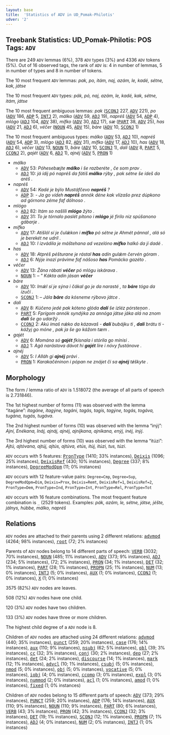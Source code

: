 ```yaml
---
layout: base
title:  'Statistics of ADV in UD_Pomak-Philotis'
udver: '2'
---
```


## Treebank Statistics: UD_Pomak-Philotis: POS Tags: `ADV`

There are 249 `ADV` lemmas (6%), 378 `ADV` types (3%) and 4336 `ADV` tokens (5%).
Out of 16 observed tags, the rank of `ADV` is: 4 in number of lemmas, 5 in number of types and 8 in number of tokens.

The 10 most frequent `ADV` lemmas: <em>pak, po, itám, naj, azám, le, kadé, sétne, kak, játse</em>

The 10 most frequent `ADV` types:  <em>pák, pó, naj, azám, le, kadé, kak, sétne, itám, játse</em>

The 10 most frequent ambiguous lemmas: <em>pak</em> (<tt><a href="qpm_philotis-pos-SCONJ.html">SCONJ</a></tt> 227, <tt><a href="qpm_philotis-pos-ADV.html">ADV</a></tt> 221), <em>po</em> (<tt><a href="qpm_philotis-pos-ADV.html">ADV</a></tt> 186, <tt><a href="qpm_philotis-pos-ADP.html">ADP</a></tt> 5, <tt><a href="qpm_philotis-pos-INTJ.html">INTJ</a></tt> 2), <em>málko</em> (<tt><a href="qpm_philotis-pos-ADV.html">ADV</a></tt> 59, <tt><a href="qpm_philotis-pos-ADJ.html">ADJ</a></tt> 19), <em>napréš</em> (<tt><a href="qpm_philotis-pos-ADV.html">ADV</a></tt> 54, <tt><a href="qpm_philotis-pos-ADP.html">ADP</a></tt> 4), <em>mlógo</em> (<tt><a href="qpm_philotis-pos-ADJ.html">ADJ</a></tt> 104, <tt><a href="qpm_philotis-pos-ADV.html">ADV</a></tt> 38), <em>mífko</em> (<tt><a href="qpm_philotis-pos-ADV.html">ADV</a></tt> 30, <tt><a href="qpm_philotis-pos-ADJ.html">ADJ</a></tt> 17), <em>sæ</em> (<tt><a href="qpm_philotis-pos-PART.html">PART</a></tt> 38, <tt><a href="qpm_philotis-pos-ADV.html">ADV</a></tt> 25), <em>has</em> (<tt><a href="qpm_philotis-pos-ADV.html">ADV</a></tt> 21, <tt><a href="qpm_philotis-pos-ADJ.html">ADJ</a></tt> 6), <em>véčer</em> (<tt><a href="qpm_philotis-pos-NOUN.html">NOUN</a></tt> 45, <tt><a href="qpm_philotis-pos-ADV.html">ADV</a></tt> 15), <em>báre</em> (<tt><a href="qpm_philotis-pos-ADV.html">ADV</a></tt> 10, <tt><a href="qpm_philotis-pos-SCONJ.html">SCONJ</a></tt> 1)

The 10 most frequent ambiguous types:  <em>málko</em> (<tt><a href="qpm_philotis-pos-ADV.html">ADV</a></tt> 53, <tt><a href="qpm_philotis-pos-ADJ.html">ADJ</a></tt> 10), <em>napréš</em> (<tt><a href="qpm_philotis-pos-ADV.html">ADV</a></tt> 54, <tt><a href="qpm_philotis-pos-ADP.html">ADP</a></tt> 3), <em>mlógo</em> (<tt><a href="qpm_philotis-pos-ADJ.html">ADJ</a></tt> 82, <tt><a href="qpm_philotis-pos-ADV.html">ADV</a></tt> 31), <em>mífko</em> (<tt><a href="qpm_philotis-pos-ADV.html">ADV</a></tt> 17, <tt><a href="qpm_philotis-pos-ADJ.html">ADJ</a></tt> 10), <em>has</em> (<tt><a href="qpm_philotis-pos-ADV.html">ADV</a></tt> 18, <tt><a href="qpm_philotis-pos-ADJ.html">ADJ</a></tt> 6), <em>véčer</em> (<tt><a href="qpm_philotis-pos-ADV.html">ADV</a></tt> 13, <tt><a href="qpm_philotis-pos-NOUN.html">NOUN</a></tt> 1), <em>báre</em> (<tt><a href="qpm_philotis-pos-ADV.html">ADV</a></tt> 10, <tt><a href="qpm_philotis-pos-SCONJ.html">SCONJ</a></tt> 1), <em>dalí</em> (<tt><a href="qpm_philotis-pos-ADV.html">ADV</a></tt> 8, <tt><a href="qpm_philotis-pos-PART.html">PART</a></tt> 5, <tt><a href="qpm_philotis-pos-CCONJ.html">CCONJ</a></tt> 2), <em>gajét</em> (<tt><a href="qpm_philotis-pos-ADV.html">ADV</a></tt> 6, <tt><a href="qpm_philotis-pos-ADJ.html">ADJ</a></tt> 1), <em>ajnéj</em> (<tt><a href="qpm_philotis-pos-ADV.html">ADV</a></tt> 5, <tt><a href="qpm_philotis-pos-PRON.html">PRON</a></tt> 1)


* <em>málko</em>
  * <tt><a href="qpm_philotis-pos-ADV.html">ADV</a></tt> 53: <em>Póhesebæjte <b>málko</b> i še razberéte , če som prav .</em>
  * <tt><a href="qpm_philotis-pos-ADJ.html">ADJ</a></tt> 10: <em>já ídij pó napréš da fátiš <b>málko</b> rýby , pak sétne še ídeš da aréš .</em>
* <em>napréš</em>
  * <tt><a href="qpm_philotis-pos-ADV.html">ADV</a></tt> 54: <em>Kadé je býlo Mustáfčevo <b>napréš</b> ?</em>
  * <tt><a href="qpm_philotis-pos-ADP.html">ADP</a></tt> 3: <em>- Ja go vídeh <b>napréš</b> annók déne kak vlízašo prez dúpkono ad górnono zéme faf dólnoso .</em>
* <em>mlógo</em>
  * <tt><a href="qpm_philotis-pos-ADJ.html">ADJ</a></tt> 82: <em>Itám so našlíli <b>mlógo</b> žýto .</em>
  * <tt><a href="qpm_philotis-pos-ADV.html">ADV</a></tt> 31: <em>To je tórnalo paslét pítono i <b>mlógo</b> jé fírilo niz spúšanono gábarje .</em>
* <em>mífko</em>
  * <tt><a href="qpm_philotis-pos-ADV.html">ADV</a></tt> 17: <em>Atišlól sí je čulǽkon i <b>mífko</b> pó sétne je Ahmét pánnal , alá só je berekét ne udríl .</em>
  * <tt><a href="qpm_philotis-pos-ADJ.html">ADJ</a></tt> 10: <em>I izvádila je máštehana ad vezelóno <b>mífko</b> halkó da jí dadé .</em>
* <em>has</em>
  * <tt><a href="qpm_philotis-pos-ADV.html">ADV</a></tt> 18: <em>Atpréš péšturane je rástal <b>has</b> adín gulǽm červén góram .</em>
  * <tt><a href="qpm_philotis-pos-ADJ.html">ADJ</a></tt> 6: <em>Nýje inazí právime faf nášoso <b>has</b> Pomácko gazéto .</em>
* <em>véčer</em>
  * <tt><a href="qpm_philotis-pos-ADV.html">ADV</a></tt> 13: <em>Žána rábati <b>véčer</b> pó mlógu iskárava .</em>
  * <tt><a href="qpm_philotis-pos-NOUN.html">NOUN</a></tt> 1: <em>– " Kákta adín jásan <b>véčer</b></em>
* <em>báre</em>
  * <tt><a href="qpm_philotis-pos-ADV.html">ADV</a></tt> 10: <em>Imǽl sí je sýna i čákal go je da narasté , ta <b>báre</b> tóga da izučí .</em>
  * <tt><a href="qpm_philotis-pos-SCONJ.html">SCONJ</a></tt> 1: <em>– Jála <b>báre</b> da kósneme rýbovo játce .</em>
* <em>dalí</em>
  * <tt><a href="qpm_philotis-pos-ADV.html">ADV</a></tt> 8: <em>Kúčeno jedé pak kóteno gļóda <b>dalí</b> še izléz pórsteņon .</em>
  * <tt><a href="qpm_philotis-pos-PART.html">PART</a></tt> 5: <em>Fprígom annók syndýka za annóga játse jáka alá na znom <b>dalí</b> še go udaržý .</em>
  * <tt><a href="qpm_philotis-pos-CCONJ.html">CCONJ</a></tt> 2: <em>Akú ímaš nǽko da kázavaš - <b>dalí</b> bubájku ti , <b>dalí</b> brátu ti - kážyj go móne , pak ja še go kážom tæm .</em>
* <em>gajét</em>
  * <tt><a href="qpm_philotis-pos-ADV.html">ADV</a></tt> 6: <em>Momána só <b>gajét</b> fkísnala i stórila go mínisi .</em>
  * <tt><a href="qpm_philotis-pos-ADJ.html">ADJ</a></tt> 1: <em>Agá narástova dávot hi <b>gajét</b> líre i nóvy fustánove .</em>
* <em>ajnéj</em>
  * <tt><a href="qpm_philotis-pos-ADV.html">ADV</a></tt> 5: <em>I Alláh gi <b>ajnéj</b> právi .</em>
  * <tt><a href="qpm_philotis-pos-PRON.html">PRON</a></tt> 1: <em>Karakačéninon i pópan ne znájet či sa <b>ajnéj</b> tǿškyte .</em>

## Morphology

The form / lemma ratio of `ADV` is 1.518072 (the average of all parts of speech is 2.731846).

The 1st highest number of forms (11) was observed with the lemma “itagáne”: <em>itagáne, itagýne, tagáni, tagás, tagís, tagýne, togás, togáva, tugána, tugás, tugáva</em>.

The 2nd highest number of forms (10) was observed with the lemma “inýj”: <em>Ajní, Enékana, Ináj, ajnáj, ajnéj, ajníjkana, ajníkana, enýj, inéj, inýj</em>.

The 3rd highest number of forms (10) was observed with the lemma “itúzi”: <em>Ajtú, ajtóvana, ajtúj, ajtús, ajtúva, etús, itúj, itúzi, tus, túzi</em>.

`ADV` occurs with 5 features: <tt><a href="qpm_philotis-feat-PronType.html">PronType</a></tt> (1410; 33% instances), <tt><a href="qpm_philotis-feat-Deixis.html">Deixis</a></tt> (1096; 25% instances), <tt><a href="qpm_philotis-feat-DeixisRef.html">DeixisRef</a></tt> (430; 10% instances), <tt><a href="qpm_philotis-feat-Degree.html">Degree</a></tt> (337; 8% instances), <tt><a href="qpm_philotis-feat-DegreeModQpm.html">DegreeModQpm</a></tt> (11; 0% instances)

`ADV` occurs with 12 feature-value pairs: `Degree=Cmp`, `Degree=Sup`, `DegreeModQpm=Dim`, `Deixis=Prox`, `Deixis=Remt`, `DeixisRef=1`, `DeixisRef=2`, `PronType=Dem`, `PronType=Ind`, `PronType=Int`, `PronType=Rel`, `PronType=Tot`

`ADV` occurs with 16 feature combinations.
The most frequent feature combination is `_` (2529 tokens).
Examples: <em>pák, azám, le, sétne, játse, jéšte, jálnys, húbbe, málko, napréš</em>


## Relations

`ADV` nodes are attached to their parents using 2 different relations: <tt><a href="qpm_philotis-dep-advmod.html">advmod</a></tt> (4264; 98% instances), <tt><a href="qpm_philotis-dep-root.html">root</a></tt> (72; 2% instances)

Parents of `ADV` nodes belong to 14 different parts of speech: <tt><a href="qpm_philotis-pos-VERB.html">VERB</a></tt> (3032; 70% instances), <tt><a href="qpm_philotis-pos-NOUN.html">NOUN</a></tt> (485; 11% instances), <tt><a href="qpm_philotis-pos-ADV.html">ADV</a></tt> (373; 9% instances), <tt><a href="qpm_philotis-pos-ADJ.html">ADJ</a></tt> (234; 5% instances),  (72; 2% instances), <tt><a href="qpm_philotis-pos-PRON.html">PRON</a></tt> (34; 1% instances), <tt><a href="qpm_philotis-pos-DET.html">DET</a></tt> (32; 1% instances), <tt><a href="qpm_philotis-pos-PART.html">PART</a></tt> (28; 1% instances), <tt><a href="qpm_philotis-pos-PROPN.html">PROPN</a></tt> (25; 1% instances), <tt><a href="qpm_philotis-pos-NUM.html">NUM</a></tt> (13; 0% instances), <tt><a href="qpm_philotis-pos-INTJ.html">INTJ</a></tt> (5; 0% instances), <tt><a href="qpm_philotis-pos-AUX.html">AUX</a></tt> (1; 0% instances), <tt><a href="qpm_philotis-pos-CCONJ.html">CCONJ</a></tt> (1; 0% instances), <tt><a href="qpm_philotis-pos-X.html">X</a></tt> (1; 0% instances)

3575 (82%) `ADV` nodes are leaves.

508 (12%) `ADV` nodes have one child.

120 (3%) `ADV` nodes have two children.

133 (3%) `ADV` nodes have three or more children.

The highest child degree of a `ADV` node is 8.

Children of `ADV` nodes are attached using 24 different relations: <tt><a href="qpm_philotis-dep-advmod.html">advmod</a></tt> (440; 35% instances), <tt><a href="qpm_philotis-dep-punct.html">punct</a></tt> (259; 20% instances), <tt><a href="qpm_philotis-dep-case.html">case</a></tt> (176; 14% instances), <tt><a href="qpm_philotis-dep-aux.html">aux</a></tt> (110; 9% instances), <tt><a href="qpm_philotis-dep-nsubj.html">nsubj</a></tt> (62; 5% instances), <tt><a href="qpm_philotis-dep-obl.html">obl</a></tt> (39; 3% instances), <tt><a href="qpm_philotis-dep-cc.html">cc</a></tt> (32; 3% instances), <tt><a href="qpm_philotis-dep-conj.html">conj</a></tt> (30; 2% instances), <tt><a href="qpm_philotis-dep-dep.html">dep</a></tt> (27; 2% instances), <tt><a href="qpm_philotis-dep-det.html">det</a></tt> (24; 2% instances), <tt><a href="qpm_philotis-dep-discourse.html">discourse</a></tt> (14; 1% instances), <tt><a href="qpm_philotis-dep-mark.html">mark</a></tt> (12; 1% instances), <tt><a href="qpm_philotis-dep-advcl.html">advcl</a></tt> (10; 1% instances), <tt><a href="qpm_philotis-dep-csubj.html">csubj</a></tt> (5; 0% instances), <tt><a href="qpm_philotis-dep-nmod.html">nmod</a></tt> (5; 0% instances), <tt><a href="qpm_philotis-dep-obj.html">obj</a></tt> (5; 0% instances), <tt><a href="qpm_philotis-dep-vocative.html">vocative</a></tt> (5; 0% instances), <tt><a href="qpm_philotis-dep-iobj.html">iobj</a></tt> (4; 0% instances), <tt><a href="qpm_philotis-dep-ccomp.html">ccomp</a></tt> (3; 0% instances), <tt><a href="qpm_philotis-dep-expl.html">expl</a></tt> (3; 0% instances), <tt><a href="qpm_philotis-dep-nummod.html">nummod</a></tt> (2; 0% instances), <tt><a href="qpm_philotis-dep-acl.html">acl</a></tt> (1; 0% instances), <tt><a href="qpm_philotis-dep-amod.html">amod</a></tt> (1; 0% instances), <tt><a href="qpm_philotis-dep-fixed.html">fixed</a></tt> (1; 0% instances)

Children of `ADV` nodes belong to 15 different parts of speech: <tt><a href="qpm_philotis-pos-ADV.html">ADV</a></tt> (373; 29% instances), <tt><a href="qpm_philotis-pos-PUNCT.html">PUNCT</a></tt> (259; 20% instances), <tt><a href="qpm_philotis-pos-ADP.html">ADP</a></tt> (176; 14% instances), <tt><a href="qpm_philotis-pos-AUX.html">AUX</a></tt> (110; 9% instances), <tt><a href="qpm_philotis-pos-NOUN.html">NOUN</a></tt> (110; 9% instances), <tt><a href="qpm_philotis-pos-PART.html">PART</a></tt> (80; 6% instances), <tt><a href="qpm_philotis-pos-VERB.html">VERB</a></tt> (43; 3% instances), <tt><a href="qpm_philotis-pos-PRON.html">PRON</a></tt> (42; 3% instances), <tt><a href="qpm_philotis-pos-CCONJ.html">CCONJ</a></tt> (32; 3% instances), <tt><a href="qpm_philotis-pos-DET.html">DET</a></tt> (19; 1% instances), <tt><a href="qpm_philotis-pos-SCONJ.html">SCONJ</a></tt> (12; 1% instances), <tt><a href="qpm_philotis-pos-PROPN.html">PROPN</a></tt> (7; 1% instances), <tt><a href="qpm_philotis-pos-ADJ.html">ADJ</a></tt> (4; 0% instances), <tt><a href="qpm_philotis-pos-NUM.html">NUM</a></tt> (2; 0% instances), <tt><a href="qpm_philotis-pos-INTJ.html">INTJ</a></tt> (1; 0% instances)


